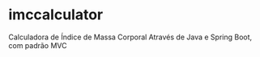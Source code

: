 # imccalculator
Calculadora de Índice de Massa Corporal Através de Java e Spring Boot, com padrão MVC
